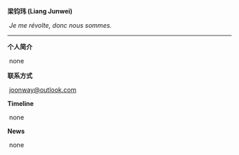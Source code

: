 **梁钧玮 (Liang Junwei)**

​	*Je me révolte, donc nous sommes.*

------



**个人简介**

​		none



**联系方式**	

​		joonway@outlook.com



**Timeline**	

​		none



**News**

​		none